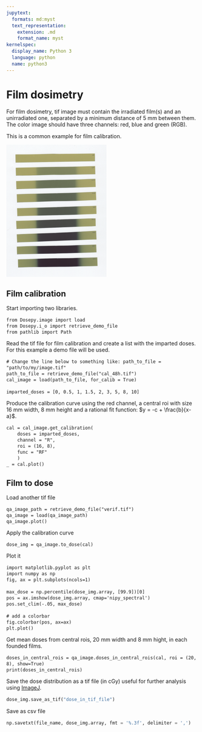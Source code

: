```yaml
---
jupytext:
  formats: md:myst
  text_representation:
    extension: .md
    format_name: myst
kernelspec:
  display_name: Python 3
  language: python
  name: python3
---
```


# Film dosimetry

For film dosimetry, tif image must contain the irradiated film(s) and an unirradiated one, separated by a minimum distance of 5 mm between them. The color image should have three channels: red, blue and green (RGB).

This is a common example for film calibration.

![example scanned films](../assets/example_scanned_film.png)

## Film calibration

Start importing two libraries.

```{code-cell} python
from Dosepy.image import load
from Dosepy.i_o import retrieve_demo_file
from pathlib import Path
```

Read the tif file for film calibration and create a list with the imparted doses. For this example a demo file will be used.

```{code-cell} python
# Change the line below to something like: path_to_file = "path/to/my/image.tif"
path_to_file = retrieve_demo_file("cal_48h.tif")
cal_image = load(path_to_file, for_calib = True)

imparted_doses = [0, 0.5, 1, 1.5, 2, 3, 5, 8, 10]
```

Produce the calibration curve using the red channel, a central roi with size 16 mm width, 8 mm height and a rational fit function: $y = -c + \frac{b}{x-a}$.

```{code-cell} python
cal = cal_image.get_calibration(
    doses = imparted_doses,
    channel = "R", 
    roi = (16, 8),
    func = "RF"
    )
_ = cal.plot()
```

## Film to dose

Load another tif file

```{code-cell} python
qa_image_path = retrieve_demo_file("verif.tif")
qa_image = load(qa_image_path)
qa_image.plot()
```

Apply the calibration curve

```{code-cell} python
dose_img = qa_image.to_dose(cal)
```

Plot it

```{code-cell} python
import matplotlib.pyplot as plt
import numpy as np
fig, ax = plt.subplots(ncols=1)

max_dose = np.percentile(dose_img.array, [99.9])[0]
pos = ax.imshow(dose_img.array, cmap='nipy_spectral')
pos.set_clim(-.05, max_dose)

# add a colorbar
fig.colorbar(pos, ax=ax)
plt.plot()
```

Get mean doses from central rois, 20 mm width and 8 mm hight, in each founded films.

```{code-cell} python
doses_in_central_rois = qa_image.doses_in_central_rois(cal, roi = (20, 8), show=True)
print(doses_in_central_rois)
```

Save the dose distribution as a tif file (in cGy) useful for further analysis using [ImageJ](https://imagej.net/ij/).

```python
dose_img.save_as_tif("dose_in_tif_file")
```

Save as csv file

```python
np.savetxt(file_name, dose_img.array, fmt = '%.3f', delimiter = ',')
```
